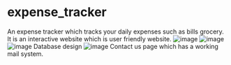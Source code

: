# expense_tracker
An expense tracker which tracks your daily expenses such as bills grocery. It is an interactive website which is user friendly website.
![image](https://github.com/hiteshmk05/expense_tracker/assets/124033019/ad9c4c06-a617-4b82-aaf9-815cfd9cc59a)
![image](https://github.com/hiteshmk05/expense_tracker/assets/124033019/2157ee64-4e2e-44d9-8b0c-75f6072c8bcd)
![image](https://github.com/hiteshmk05/expense_tracker/assets/124033019/0986851a-741d-44b4-b5b7-0f9df9aa537b)
Database design
![image](https://github.com/hiteshmk05/expense_tracker/assets/124033019/412c04eb-30d5-4400-950c-fca985043217)
Contact us page which has a working mail system.
